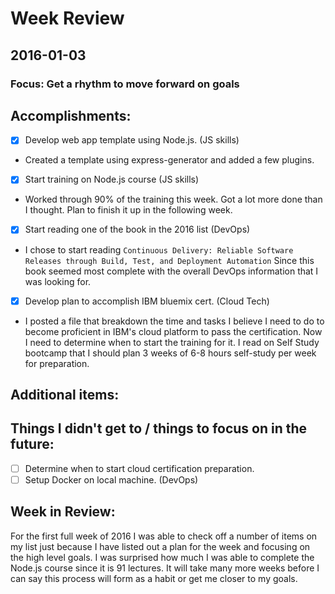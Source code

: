 # Week Review

## 2016-01-03
### Focus: Get a rhythm to move forward on goals

## Accomplishments:
- [x] Develop web app template using Node.js. (JS skills)
 - Created a template using express-generator and added a few plugins.
- [x] Start training on Node.js course (JS skills)
 - Worked through 90% of the training this week. Got a lot more done than I thought. Plan to finish it up in the following week.
- [x] Start reading one of the book in the 2016 list (DevOps)
 - I chose to start reading `Continuous Delivery: Reliable Software Releases through Build, Test, and Deployment Automation` Since this book seemed most complete with the overall DevOps information that I was looking for.
- [x] Develop plan to accomplish IBM bluemix cert. (Cloud Tech)
 - I posted a file that breakdown the time and tasks I believe I need to do to become proficient in IBM's cloud platform to pass the certification. Now I need to determine when to start the training for it. I read on Self Study bootcamp that I should plan 3 weeks of 6-8 hours self-study per week for preparation.

## Additional items:

## Things I didn't get to / things to focus on in the future:
 - [ ] Determine when to start cloud certification preparation.
 - [ ] Setup Docker on local machine. (DevOps)

## Week in Review:
For the first full week of 2016 I was able to check off a number of items on my list just because I have listed out a plan for the week and focusing on the high level goals. I was surprised how much I was able to complete the Node.js course since it is 91 lectures. It will take many more weeks before I can say this process will form as a habit or get me closer to my goals.
